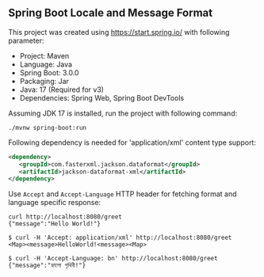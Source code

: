 ## Spring Boot Locale and Message Format

This project was created using https://start.spring.io/ with following parameter:

* Project: Maven
* Language: Java
* Spring Boot: 3.0.0
* Packaging: Jar
* Java: 17 (Required for v3)
* Dependencies: Spring Web, Spring Boot DevTools

Assuming JDK 17 is installed, run the project with following command:

```shell
./mvnw spring-boot:run
```

Following dependency is needed for 'application/xml' content type support:

```xml
<dependency>
   <groupId>com.fasterxml.jackson.dataformat</groupId>
   <artifactId>jackson-dataformat-xml</artifactId>
</dependency>
```

Use `Accept` and `Accept-Language` HTTP header for fetching format and language specific response:

```shell$ 
curl http://localhost:8080/greet
{"message":"Hello World!"}

$ curl -H 'Accept: application/xml' http://localhost:8080/greet
<Map><message>HelloWorld!<message><Map>                                                           

$ curl -H 'Accept-Language: bn' http://localhost:8080/greet
{"message":"হ্যালো পৃথিবী!"}
```
